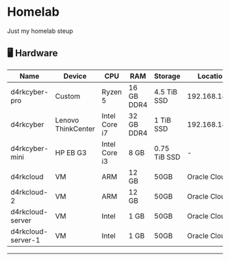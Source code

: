 # Homelab
Just my homelab steup


## 🖥️ Hardware

| Name   | Device                    | CPU             | RAM            | Storage    |  Location    |
|--------|---------------------------|-----------------|----------------|------------|--------------|
| d4rkcyber-pro | Custom | Ryzen 5 | 16 GB DDR4  | 4.5 TiB SSD | 192.168.18.81 |
| d4rkcyber   |Lenovo ThinkCenter | Intel Core i7 | 32 GB DDR4  | 1 TiB SSD | 192.168.18.29 |
| d4rkcyber-mini | HP EB G3 | Intel Core i3 | 8 GB  | 0.75 TiB SSD | - |
| d4rkcloud | VM    | ARM     | 12 GB     | 50GB | Oracle Cloud |
| d4rkcloud-2 | VM    | ARM     | 12 GB     | 50GB | Oracle Cloud |
| d4rkcloud-server | VM    | Intel     | 1 GB      | 50GB | Oracle Cloud |
| d4rkcloud-server-1 | VM    | Intel     | 1 GB      | 50GB | Oracle Cloud | 

--- 

